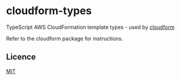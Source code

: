 # cloudform-types

TypeScript AWS CloudFormation template types - used by [cloudform](https://www.npmjs.com/package/cloudform)

Refer to the cloudform package for instructions.

## Licence

[MIT](https://github.com/bright/cloudform/blob/master/LICENCE)
